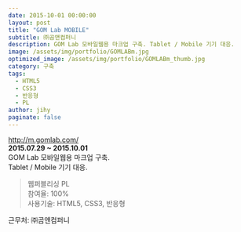 ```yaml
---
date: 2015-10-01 00:00:00
layout: post
title: "GOM Lab MOBILE"
subtitle: ㈜곰앤컴퍼니
description: GOM Lab 모바일웹용 마크업 구축. Tablet / Mobile 기기 대응.
image: /assets/img/portfolio/GOMLABm.jpg
optimized_image: /assets/img/portfolio/GOMLABm_thumb.jpg
category: 구축
tags:
  - HTML5
  - CSS3
  - 반응형
  - PL
author: jihy
paginate: false
---
```


<a href="http://m.gomlab.com/">http://m.gomlab.com/</a><br>
**2015.07.29 ~ 2015.10.01** <br>
GOM Lab 모바일웹용 마크업 구축.<br>
Tablet / Mobile 기기 대응.

> 웹퍼블리싱 PL <br>
참여율: 100% <br>
사용기술: HTML5, CSS3, 반응형

근무처: ㈜곰앤컴퍼니